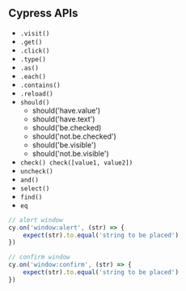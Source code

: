 ## Cypress APIs

- `.visit()`
- `.get()`
- `.click()`
- `.type()`
- `.as()`
- `.each()`
- `.contains()`
- `.reload()`
- `should()`
  - should('have.value')
  - should('have.text') 
  - should('be.checked)
  - should('not.be.checked')
  - should('be.visible')
  - should('not.be.visible')
- `check() check([value1, value2])`
- `uncheck()`
- `and()`
- `select()`
- `find()`
- `eq`

```javascript
// alert window
cy.on('window:alert', (str) => {
    expect(str).to.equal('string to be placed')
})

// confirm window
cy.on('window:confirm', (str) => {
    expect(str).to.equal('string to be placed')
})
```